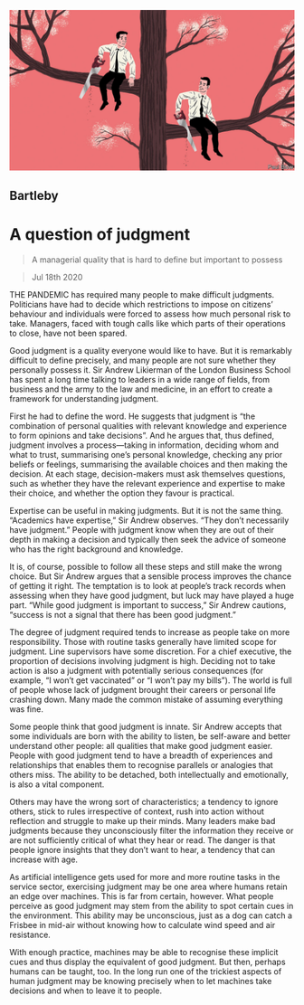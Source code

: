 ![](./images/20200718_WBD001_0.jpg)

## Bartleby

# A question of judgment

> A managerial quality that is hard to define but important to possess

> Jul 18th 2020

THE PANDEMIC has required many people to make difficult judgments. Politicians have had to decide which restrictions to impose on citizens’ behaviour and individuals were forced to assess how much personal risk to take. Managers, faced with tough calls like which parts of their operations to close, have not been spared.

Good judgment is a quality everyone would like to have. But it is remarkably difficult to define precisely, and many people are not sure whether they personally possess it. Sir Andrew Likierman of the London Business School has spent a long time talking to leaders in a wide range of fields, from business and the army to the law and medicine, in an effort to create a framework for understanding judgment.

First he had to define the word. He suggests that judgment is “the combination of personal qualities with relevant knowledge and experience to form opinions and take decisions”. And he argues that, thus defined, judgment involves a process—taking in information, deciding whom and what to trust, summarising one’s personal knowledge, checking any prior beliefs or feelings, summarising the available choices and then making the decision. At each stage, decision-makers must ask themselves questions, such as whether they have the relevant experience and expertise to make their choice, and whether the option they favour is practical.

Expertise can be useful in making judgments. But it is not the same thing. “Academics have expertise,” Sir Andrew observes. “They don’t necessarily have judgment.” People with judgment know when they are out of their depth in making a decision and typically then seek the advice of someone who has the right background and knowledge.



It is, of course, possible to follow all these steps and still make the wrong choice. But Sir Andrew argues that a sensible process improves the chance of getting it right. The temptation is to look at people’s track records when assessing when they have good judgment, but luck may have played a huge part. “While good judgment is important to success,” Sir Andrew cautions, “success is not a signal that there has been good judgment.”

The degree of judgment required tends to increase as people take on more responsibility. Those with routine tasks generally have limited scope for judgment. Line supervisors have some discretion. For a chief executive, the proportion of decisions involving judgment is high. Deciding not to take action is also a judgment with potentially serious consequences (for example, “I won’t get vaccinated” or “I won’t pay my bills”). The world is full of people whose lack of judgment brought their careers or personal life crashing down. Many made the common mistake of assuming everything was fine.

Some people think that good judgment is innate. Sir Andrew accepts that some individuals are born with the ability to listen, be self-aware and better understand other people: all qualities that make good judgment easier. People with good judgment tend to have a breadth of experiences and relationships that enables them to recognise parallels or analogies that others miss. The ability to be detached, both intellectually and emotionally, is also a vital component.

Others may have the wrong sort of characteristics; a tendency to ignore others, stick to rules irrespective of context, rush into action without reflection and struggle to make up their minds. Many leaders make bad judgments because they unconsciously filter the information they receive or are not sufficiently critical of what they hear or read. The danger is that people ignore insights that they don’t want to hear, a tendency that can increase with age.

As artificial intelligence gets used for more and more routine tasks in the service sector, exercising judgment may be one area where humans retain an edge over machines. This is far from certain, however. What people perceive as good judgment may stem from the ability to spot certain cues in the environment. This ability may be unconscious, just as a dog can catch a Frisbee in mid-air without knowing how to calculate wind speed and air resistance.

With enough practice, machines may be able to recognise these implicit cues and thus display the equivalent of good judgment. But then, perhaps humans can be taught, too. In the long run one of the trickiest aspects of human judgment may be knowing precisely when to let machines take decisions and when to leave it to people.